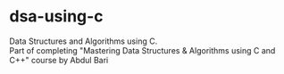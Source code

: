 # dsa-using-c
Data Structures and Algorithms using C.<br/> Part of completing "Mastering Data Structures &amp; Algorithms using C and C++" course by Abdul Bari<br/>
